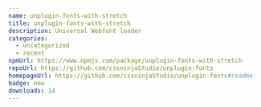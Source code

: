 ```yaml
---
name: unplugin-fonts-with-stretch
title: unplugin-fonts-with-stretch
description: Universal Webfont loader
categories:
  - uncategorized
  - recent
npmUrl: https://www.npmjs.com/package/unplugin-fonts-with-stretch
repoUrl: https://github.com/cssninjaStudio/unplugin-fonts
homepageUrl: https://github.com/cssninjaStudio/unplugin-fonts#readme
badge: new
downloads: 14
---
```

